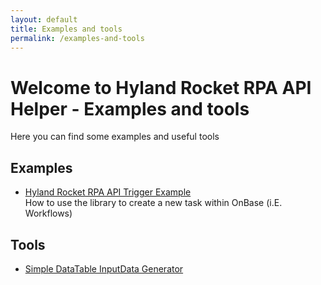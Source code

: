 ```yaml
---
layout: default
title: Examples and tools
permalink: /examples-and-tools
---
```

# Welcome to Hyland Rocket RPA API Helper - Examples and tools
Here you can find some examples and useful tools

## Examples
- [Hyland Rocket RPA API Trigger Example](examples/onbasetrigger)<br />How to use the library to create a new task within OnBase (i.E. Workflows)

## Tools
- [Simple DataTable InputData Generator](tools/inputdatagenerator)